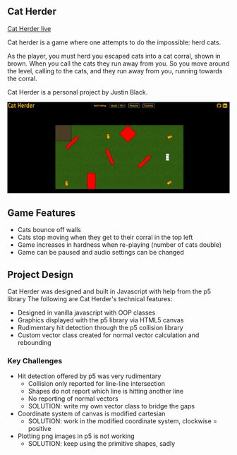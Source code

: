 ## Cat Herder

[Cat Herder live][live_site]

[live_site]: https://spacether.github.io/cat_herder/

Cat herder is a game where one attempts to do the impossible: herd cats.

As the player, you must herd you escaped cats into a cat corral, shown in brown.
When you call the cats they run away from you.
So you move around the level, calling to the cats, and they run away from you, running towards the corral.

Cat Herder is a personal project by Justin Black.

!["Cat Herder play screen"][play_screen]

## Game Features

- Cats bounce off walls
- Cats stop moving when they get to their corral in the top left
- Game increases in hardness when re-playing (number of cats double)
- Game can be paused and audio settings can be changed

## Project Design

Cat Herder was designed and built in Javascript with help from the p5 library
The following are Cat Herder's technical features:

- Designed in vanilla javascript with OOP classes
- Graphics displayed with the p5 library via HTML5 canvas
- Rudimentary hit detection through the p5 collision library
- Custom vector class created for normal vector calculation and rebounding

### Key Challenges

- Hit detection offered by p5 was very rudimentary
  - Collision only reported for line-line intersection
  - Shapes do not report which line is hitting another line
  - No reporting of normal vectors
  - SOLUTION: write my own vector class to bridge the gaps
- Coordinate system of canvas is modified cartesian
  - SOLUTION: work in the modified coordinate system, clockwise = positive
- Plotting png images in p5 is not working
  - SOLUTION: keep using the primitive shapes, sadly

[play_screen]: ./docs/images/cat_herder_playscreen.png "Cat Herder play screen"
